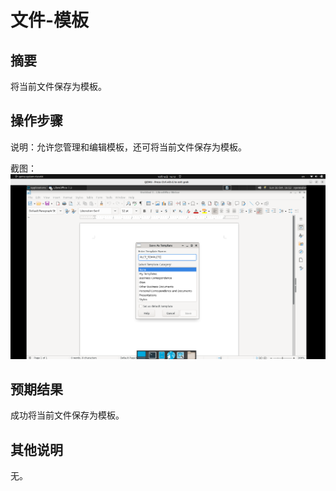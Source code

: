 # 文件-模板

## 摘要

将当前文件保存为模板。

## 操作步骤

说明：允许您管理和编辑模板，还可将当前文件保存为模板。

截图：![image](./img/z6.png)

## 预期结果

成功将当前文件保存为模板。

## 其他说明

无。
